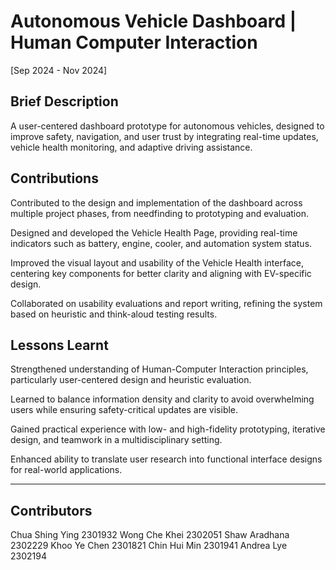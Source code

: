 # Autonomous Vehicle Dashboard | Human Computer Interaction
[Sep 2024 - Nov 2024]

## Brief Description
A user-centered dashboard prototype for autonomous vehicles, designed to improve safety, navigation, and user trust by integrating real-time updates, vehicle health monitoring, and adaptive driving assistance.

## Contributions
Contributed to the design and implementation of the dashboard across multiple project phases, from needfinding to prototyping and evaluation.

Designed and developed the Vehicle Health Page, providing real-time indicators such as battery, engine, cooler, and automation system status.

Improved the visual layout and usability of the Vehicle Health interface, centering key components for better clarity and aligning with EV-specific design.

Collaborated on usability evaluations and report writing, refining the system based on heuristic and think-aloud testing results.

## Lessons Learnt
Strengthened understanding of Human-Computer Interaction principles, particularly user-centered design and heuristic evaluation.

Learned to balance information density and clarity to avoid overwhelming users while ensuring safety-critical updates are visible.

Gained practical experience with low- and high-fidelity prototyping, iterative design, and teamwork in a multidisciplinary setting.

Enhanced ability to translate user research into functional interface designs for real-world applications.

__________________________________________________________________________________________________________________________________________

## Contributors
Chua Shing Ying 2301932
Wong Che Khei 2302051
Shaw Aradhana 2302229
Khoo Ye Chen 2301821
Chin Hui Min 2301941
Andrea Lye 2302194
